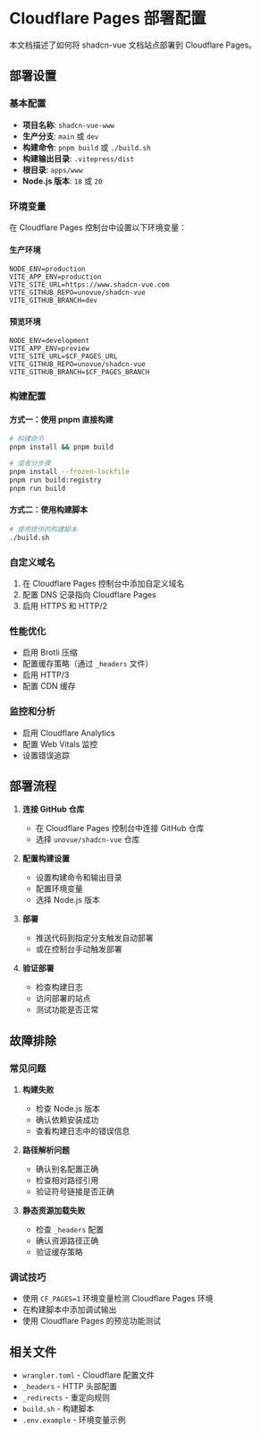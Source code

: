 # Cloudflare Pages 部署配置

本文档描述了如何将 shadcn-vue 文档站点部署到 Cloudflare Pages。

## 部署设置

### 基本配置

- **项目名称**: `shadcn-vue-www`
- **生产分支**: `main` 或 `dev`
- **构建命令**: `pnpm build` 或 `./build.sh`
- **构建输出目录**: `.vitepress/dist`
- **根目录**: `apps/www`
- **Node.js 版本**: `18` 或 `20`

### 环境变量

在 Cloudflare Pages 控制台中设置以下环境变量：

#### 生产环境
```
NODE_ENV=production
VITE_APP_ENV=production
VITE_SITE_URL=https://www.shadcn-vue.com
VITE_GITHUB_REPO=unovue/shadcn-vue
VITE_GITHUB_BRANCH=dev
```

#### 预览环境
```
NODE_ENV=development
VITE_APP_ENV=preview
VITE_SITE_URL=$CF_PAGES_URL
VITE_GITHUB_REPO=unovue/shadcn-vue
VITE_GITHUB_BRANCH=$CF_PAGES_BRANCH
```

### 构建配置

#### 方式一：使用 pnpm 直接构建
```bash
# 构建命令
pnpm install && pnpm build

# 或者分步骤
pnpm install --frozen-lockfile
pnpm run build:registry
pnpm run build
```

#### 方式二：使用构建脚本
```bash
# 使用提供的构建脚本
./build.sh
```

### 自定义域名

1. 在 Cloudflare Pages 控制台中添加自定义域名
2. 配置 DNS 记录指向 Cloudflare Pages
3. 启用 HTTPS 和 HTTP/2

### 性能优化

- 启用 Brotli 压缩
- 配置缓存策略（通过 `_headers` 文件）
- 启用 HTTP/3
- 配置 CDN 缓存

### 监控和分析

- 启用 Cloudflare Analytics
- 配置 Web Vitals 监控
- 设置错误追踪

## 部署流程

1. **连接 GitHub 仓库**
   - 在 Cloudflare Pages 控制台中连接 GitHub 仓库
   - 选择 `unovue/shadcn-vue` 仓库

2. **配置构建设置**
   - 设置构建命令和输出目录
   - 配置环境变量
   - 选择 Node.js 版本

3. **部署**
   - 推送代码到指定分支触发自动部署
   - 或在控制台手动触发部署

4. **验证部署**
   - 检查构建日志
   - 访问部署的站点
   - 测试功能是否正常

## 故障排除

### 常见问题

1. **构建失败**
   - 检查 Node.js 版本
   - 确认依赖安装成功
   - 查看构建日志中的错误信息

2. **路径解析问题**
   - 确认别名配置正确
   - 检查相对路径引用
   - 验证符号链接是否正确

3. **静态资源加载失败**
   - 检查 `_headers` 配置
   - 确认资源路径正确
   - 验证缓存策略

### 调试技巧

- 使用 `CF_PAGES=1` 环境变量检测 Cloudflare Pages 环境
- 在构建脚本中添加调试输出
- 使用 Cloudflare Pages 的预览功能测试

## 相关文件

- `wrangler.toml` - Cloudflare 配置文件
- `_headers` - HTTP 头部配置
- `_redirects` - 重定向规则
- `build.sh` - 构建脚本
- `.env.example` - 环境变量示例
